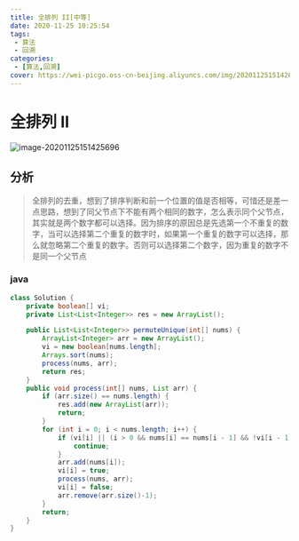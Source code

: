```yaml
---
title: 全排列 II[中等]
date: 2020-11-25 10:25:54
tags: 
 - 算法
 - 回溯
categories: 
 - [算法,回溯]
cover: https://wei-picgo.oss-cn-beijing.aliyuncs.com/img/20201125151426.png
---
```


# 全排列 II

![image-20201125151425696](https://wei-picgo.oss-cn-beijing.aliyuncs.com/img/20201125151426.png)

## 分析

> 全排列的去重，想到了排序判断和前一个位置的值是否相等，可惜还是差一点思路，想到了同父节点下不能有两个相同的数字，怎么表示同个父节点，其实就是两个数字都可以选择。因为排序的原因总是先选第一个不重复的数字，当可以选择第二个重复的数字时，如果第一个重复的数字可以选择，那么就忽略第二个重复的数字。否则可以选择第二个数字，因为重复的数字不是同一个父节点

### java

```java
class Solution {
    private boolean[] vi;
    private List<List<Integer>> res = new ArrayList();

    public List<List<Integer>> permuteUnique(int[] nums) {
        ArrayList<Integer> arr = new ArrayList();
        vi = new boolean[nums.length];
        Arrays.sort(nums);
        process(nums, arr);
        return res;
    }
    public void process(int[] nums, List arr) {
        if (arr.size() == nums.length) {
            res.add(new ArrayList(arr));
            return;
        }
        for (int i = 0; i < nums.length; i++) {
            if (vi[i] || (i > 0 && nums[i] == nums[i - 1] && !vi[i - 1])) {
                continue;
            }
            arr.add(nums[i]);
            vi[i] = true;
            process(nums, arr);
            vi[i] = false;
            arr.remove(arr.size()-1);
        }
        return;
    }
}
```
